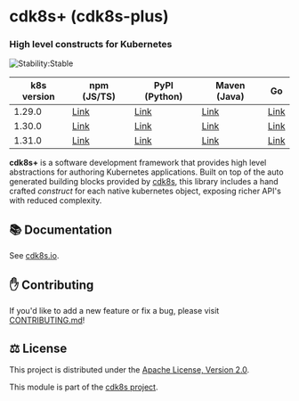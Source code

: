 # cdk8s+ (cdk8s-plus)

### High level constructs for Kubernetes

![Stability:Stable](https://img.shields.io/badge/stability-stable-success)

| k8s version | npm (JS/TS)                                         | PyPI (Python)                                   | Maven (Java)                                                      | Go                                                              |
| ----------- | --------------------------------------------------- | ----------------------------------------------- | ----------------------------------------------------------------- | --------------------------------------------------------------- |
| 1.29.0      | [Link](https://www.npmjs.com/package/cdk8s-plus-29) | [Link](https://pypi.org/project/cdk8s-plus-29/) | [Link](https://search.maven.org/artifact/org.cdk8s/cdk8s-plus-29) | [Link](https://github.com/cdk8s-team/cdk8s-plus-go/tree/k8s.29) |
| 1.30.0      | [Link](https://www.npmjs.com/package/cdk8s-plus-30) | [Link](https://pypi.org/project/cdk8s-plus-30/) | [Link](https://search.maven.org/artifact/org.cdk8s/cdk8s-plus-30) | [Link](https://github.com/cdk8s-team/cdk8s-plus-go/tree/k8s.30) |
| 1.31.0      | [Link](https://www.npmjs.com/package/cdk8s-plus-31) | [Link](https://pypi.org/project/cdk8s-plus-31/) | [Link](https://search.maven.org/artifact/org.cdk8s/cdk8s-plus-31) | [Link](https://github.com/cdk8s-team/cdk8s-plus-go/tree/k8s.31) |

**cdk8s+** is a software development framework that provides high level
abstractions for authoring Kubernetes applications. Built on top of the auto
generated building blocks provided by [cdk8s](../cdk8s), this library includes a
hand crafted *construct* for each native kubernetes object, exposing richer
API's with reduced complexity.

## :books: Documentation

See [cdk8s.io](https://cdk8s.io/docs/latest/plus).

## :raised_hand: Contributing

If you'd like to add a new feature or fix a bug, please visit
[CONTRIBUTING.md](CONTRIBUTING.md)!

## :balance_scale: License

This project is distributed under the [Apache License, Version 2.0](./LICENSE).

This module is part of the [cdk8s project](https://github.com/cdk8s-team).
